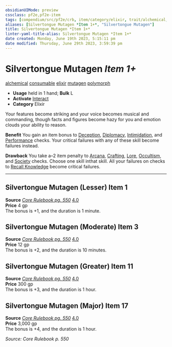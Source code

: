 ```yaml
---
obsidianUIMode: preview
cssclass: pf2e,pf2e-item
tags: [compendium/src/pf2e/crb, item/category/elixir, trait/alchemical, trait/consumable, trait/elixir, trait/mutagen, trait/polymorph]
aliases: [Silvertongue Mutagen *Item 1+*, "Silvertongue Mutagen"]
title: Silvertongue Mutagen *Item 1+*
linter-yaml-title-alias: Silvertongue Mutagen *Item 1+*
date created: Monday, June 19th 2023, 5:15:11 pm
date modified: Thursday, June 29th 2023, 3:59:39 pm
---
```


# Silvertongue Mutagen *Item 1+*

[alchemical](rules/traits/alchemical.md) [consumable](rules/traits/consumable.md) [elixir](rules/traits/elixir.md) [mutagen](rules/traits/mutagen.md) [polymorph](rules/traits/polymorph.md)  

- **Usage** held in 1 hand; **Bulk** L
- **Activate** [Interact](rules/actions/interact.md)
- **Category** Elixir

Your features become striking and your voice becomes musical and commanding, though facts and figures become hazy for you and emotion clouds your ability to reason.

**Benefit** You gain an item bonus to [Deception](compendium/skills.md#Deception), [Diplomacy](compendium/skills.md#Diplomacy), [Intimidation](compendium/skills.md#Intimidation), and [Performance](compendium/skills.md#Performance) checks. Your critical failures with any of these skill become failures instead.

**Drawback** You take a–2 item penalty to [Arcana](compendium/skills.md#Arcana), [Crafting](compendium/skills.md#Crafting), [Lore](compendium/skills.md#Lore), [Occultism](compendium/skills.md#Occultism), and [Society](compendium/skills.md#Society) checks. Choose one skill inthat skill. All your failures on checks to [Recall Knowledge](rules/actions/recall-knowledge.md) become critical failures.

---

## Silvertongue Mutagen (Lesser) Item 1

**Source** [_Core Rulebook pg. 550_](https://2e.aonprd.com/Sources.aspx?ID=1) [4.0](https://2e.aonprd.com/Sources.aspx?ID=1)  
**Price** 4 gp  
The bonus is +1, and the duration is 1 minute.  

## Silvertongue Mutagen (Moderate) Item 3

**Source** [_Core Rulebook pg. 550_](https://2e.aonprd.com/Sources.aspx?ID=1) [4.0](https://2e.aonprd.com/Sources.aspx?ID=1)  
**Price** 12 gp  
The bonus is +2, and the duration is 10 minutes.  

## Silvertongue Mutagen (Greater) Item 11

**Source** [_Core Rulebook pg. 550_](https://2e.aonprd.com/Sources.aspx?ID=1) [4.0](https://2e.aonprd.com/Sources.aspx?ID=1)  
**Price** 300 gp  
The bonus is +3, and the duration is 1 hour.  

## Silvertongue Mutagen (Major) Item 17

**Source** [_Core Rulebook pg. 550_](https://2e.aonprd.com/Sources.aspx?ID=1) [4.0](https://2e.aonprd.com/Sources.aspx?ID=1)  
**Price** 3,000 gp  
The bonus is +4, and the duration is 1 hour.

*Source: Core Rulebook p. 550*
